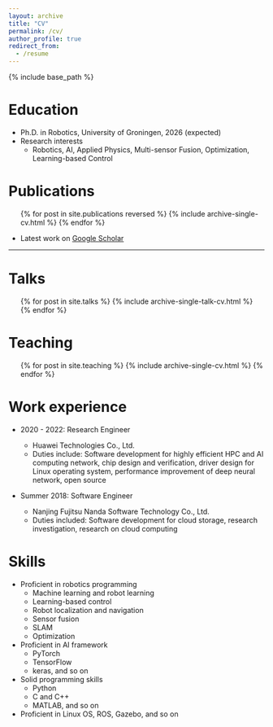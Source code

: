 ```yaml
---
layout: archive
title: "CV"
permalink: /cv/
author_profile: true
redirect_from:
  - /resume
---
```


{% include base_path %}

Education
======
* Ph.D. in Robotics, University of Groningen, 2026 (expected)
* Research interests
  * Robotics, AI, Applied Physics, Multi-sensor Fusion, Optimization, Learning-based Control

Publications
======
  <ul>{% for post in site.publications reversed %}
    {% include archive-single-cv.html %}
  {% endfor %}</ul>

* Latest work on [Google Scholar](https://scholar.google.com/citations?user=btqfRYQAAAAJ&hl)
------

Talks
======
  <ul>{% for post in site.talks %}
    {% include archive-single-talk-cv.html %}
  {% endfor %}</ul>
  
Teaching
======
  <ul>{% for post in site.teaching %}
    {% include archive-single-cv.html %}
  {% endfor %}</ul>

Work experience
======
* 2020 - 2022: Research Engineer
  * Huawei Technologies Co., Ltd.
  * Duties include: Software development for highly efficient HPC and AI computing network, chip design and verification,  driver design for Linux operating system, performance improvement of deep neural network, open source

* Summer 2018: Software Engineer
  * Nanjing Fujitsu Nanda Software Technology Co., Ltd.
  * Duties included: Software development for cloud storage, research investigation, research on cloud computing
  
Skills
======
* Proficient in robotics programming
  * Machine learning and robot learning
  * Learning-based control
  * Robot localization and navigation
  * Sensor fusion
  * SLAM
  * Optimization
* Proficient in AI framework
  * PyTorch
  * TensorFlow
  * keras, and so on
* Solid programming skills
  * Python
  * C and C++
  * MATLAB, and so on
* Proficient in Linux OS, ROS, Gazebo, and so on

<!--
Service and leadership
======
* Currently signed in to 43 different Slack teams
-->
